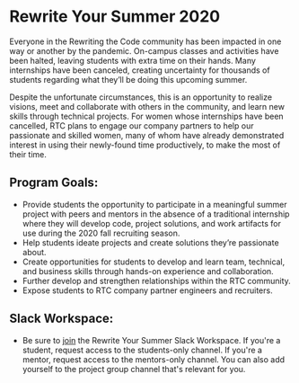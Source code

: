 # Rewrite Your Summer 2020

Everyone in the Rewriting the Code community has been impacted in one way or another by the pandemic.
On-campus classes and activities have been halted, leaving students with extra time on their hands. Many
internships have been canceled, creating uncertainty for thousands of students regarding what they’ll be doing
this upcoming summer.

Despite the unfortunate circumstances, this is an opportunity to realize visions, meet and collaborate with
others in the community, and learn new skills through technical projects. For women whose internships have
been cancelled, RTC plans to engage our company partners to help our passionate and skilled women, many
of whom have already demonstrated interest in using their newly-found time productively, to make the most of
their time. 

## Program Goals:
* Provide students the opportunity to participate in a meaningful summer project with peers and mentors
in the absence of a traditional internship where they will develop code, project solutions, and work
artifacts for use during the 2020 fall recruiting season.
* Help students ideate projects and create solutions they’re passionate about.
* Create opportunities for students to develop and learn team, technical, and business skills through
hands-on experience and collaboration.
* Further develop and strengthen relationships within the RTC community.
* Expose students to RTC company partner engineers and recruiters.

## Slack Workspace:
* Be sure to [join](https://join.slack.com/t/rewriteyoursummer/shared_invite/zt-exvowc2p-Q5sv1lNLicloe7irZSd_SA) the Rewrite Your Summer Slack Workspace. If you're a student, request access to the students-only channel. If you're a mentor, request access to the mentors-only channel. You can also add yourself to the project group channel that's relevant for you.
